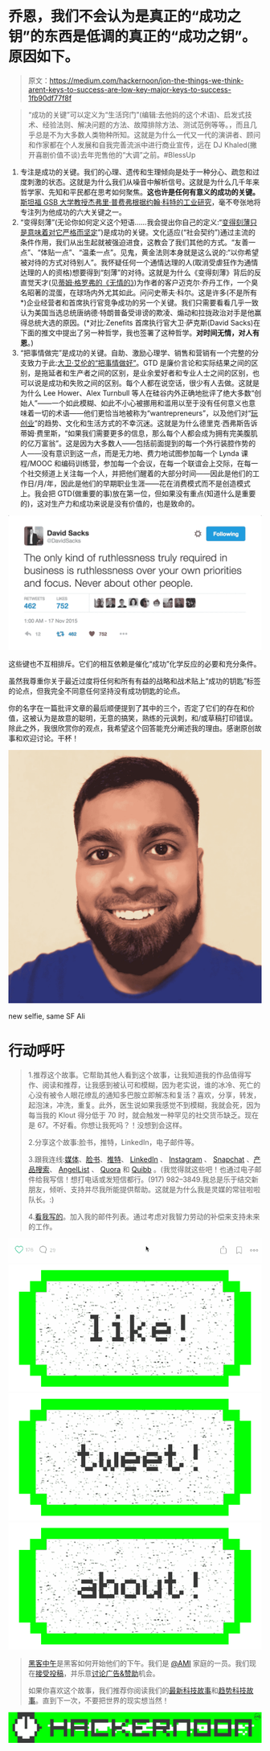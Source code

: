 # 乔恩，我们不会认为是真正的“成功之钥”的东西是低调的真正的“成功之钥”。原因如下。

> 原文：<https://medium.com/hackernoon/jon-the-things-we-think-arent-keys-to-success-are-low-key-major-keys-to-success-1fb90df77f8f>

> “成功的关键”可以定义为“生活窍门”(编辑:去他妈的这个术语)、启发式技术、经验法则、解决问题的方法、故障排除方法、测试范例等等。，而且几乎总是不为大多数人类物种所知。这就是为什么一代又一代的演讲者、顾问和作家都在个人发展和自我完善流派中进行商业宣传，远在 DJ Khaled(撇开喜剧价值不谈)去年兜售他的“大调”之前。#BlessUp

1.  专注是成功的关键。我们的心理、遗传和生理倾向是处于一种分心、疏忽和过度刺激的状态。这就是为什么我们从噪音中解析信号。这就是为什么几千年来哲学家、先知和平民都在思考如何聚焦。**这也许是任何有意义的成功的关键。** [斯坦福 GSB 大学教授杰弗里·普费弗根据约翰·科特的工业研究](http://time.com/99707/keys-to-success-6-traits-the-most-successful-people-have-in-common/)，毫不夸张地将专注列为他成功的六大关键之一。
2.  “变得刻薄”(无论你如何定义这个短语……我会提出你自己的定义:“[变得刻薄只是意味着对它严格而坚定](/the-mission/my-best-productivity-advice-is-not-going-to-inspire-you-240ec1baecc)”)是成功的关键。文化适应(“社会契约”)通过主流的条件作用，我们从出生起就被强迫进食，这教会了我们其他的方式。“友善一点”、“体贴一点”、“温柔一点”。见鬼，黄金法则本身就是这么说的:“以你希望被对待的方式对待别人”。我怀疑任何一个通情达理的人(取消受虐狂作为通情达理的人的资格)想要得到“刻薄”的对待。这就是为什么《变得刻薄》背后的反直觉天才(见[蒂姆·格罗弗的《无情的》](https://www.amazon.com/Relentless-Unstoppable-Tim-S-Grover/dp/1476714207))为作者的客户迈克尔·乔丹工作，一个臭名昭著的混蛋，在球场内外尤其如此。问问史蒂夫·科尔。这是许多(不是所有*)企业经营者和首席执行官竞争成功的另一个关键。我们只需要看看几乎一致认为美国当选总统唐纳德·特朗普备受诽谤的欺凌、煽动和拉拢政治对手是他赢得总统大选的原因。(*对比:Zenefits 首席执行官大卫·萨克斯(David Sacks)在下面的推文中提出了另一种哲学，我也签署了这种哲学。**对时间无情，对人有恩**。)
3.  “把事情做完”是成功的关键。自助、激励心理学、销售和营销有一个完整的分支致力于此:[大卫·艾伦的“把事情做好”](https://www.amazon.com/Getting-Things-Done-Stress-Free-Productivity/dp/0143126563)。GTD 是廉价言论和实际结果之间的区别，是拖延者和生产者之间的区别，是业余爱好者和专业人士之间的区别，也可以说是成功和失败之间的区别。每个人都在说空话，很少有人去做。这就是为什么 Lee Hower、Alex Turnbull 等人在硅谷内外正确地批评了绝大多数“创始人”——一个如此模糊、如此不小心被挪用和滥用以至于没有任何意义也意味着一切的术语——他们更恰当地被称为“wantrepreneurs”，以及他们对“[玩创业](https://www.groovehq.com/blog/startups-playing-startup)”的趋势、文化和生活方式的不幸沉迷。这就是为什么德里克·西弗斯告诉蒂姆·费里斯，“如果我们需要更多的信息，那么每个人都会成为拥有完美腹肌的亿万富翁”。这是因为大多数人——包括前面提到的每一个外行装腔作势的人——没有意识到这一点，而是无力地、费力地试图参加每一个 Lynda 课程/MOOC 和编码训练营，参加每一个会议，在每一个联谊会上交际，在每一个社交频道上关注每一个人，并把他们醒着的大部分时间——因此是他们的工作日/月/年，因此是他们的早期职业生涯——花在消费模式而不是创造模式上。我会把 GTD(做重要的事)放在第一位，但如果没有重点(知道什么是重要的)，这对生产力和成功来说是没有价值的，也是致命的。

![](img/239bd6aebb60ab97e5fbce291a4d5080.png)

这些键也不互相排斥。它们的相互依赖是催化“成功”化学反应的必要和充分条件。

虽然我尊重你关于最近过度将任何和所有有益的战略和战术贴上“成功的钥匙”标签的论点，但我完全不同意任何坚持没有成功钥匙的论点。

你的名字在一篇批评文章的最后顺便提到了其中的三个，否定了它们的存在和价值，这被认为是故意的聪明，无意的搞笑，熟练的元讽刺，和/或草稿打印错误。除此之外，我很欣赏你的观点，我希望这个回答能充分阐述我的理由。感谢原创故事和欢迎讨论。干杯！

![](img/a2b0a3ce7c46c092fbe4e863a06ea48e.png)

new selfie, same SF Ali

# 行动呼吁

> 1.推荐这个故事。它帮助其他人看到这个故事，让我知道我的作品值得写作、阅读和推荐，让我感到被认可和模糊，因为老实说，谁的冰冷、死亡的心没有被令人眼花缭乱的通知多巴胺立即解冻和复活？喜欢，分享，转发，起泡沫，冲洗，重复。此外，医生说如果我感觉不到模糊，我就会死，因为每当我的 Klout 得分低于 70 时，就会触发一种罕见的社交货币缺乏。现在是 67。不好看。你想让我死吗？！没想到会这样。
> 
> 2.分享这个故事:脸书，推特，LinkedIn，电子邮件等。
> 
> 3.跟我连线:[媒体](/@sfali789)、[脸书](https://www.facebook.com/sfali789)、[推特](http://twitter.com/sfali789)、 [LinkedIn](https://www.linkedin.com/in/sfali789) 、 [Instagram](http://instagram.com/sfali789) 、 [Snapchat](https://www.snapchat.com/add/sfali789) 、[产品搜索](https://www.producthunt.com/@sfali789)、 [AngelList](https://angel.co/sfali789) 、 [Quora](https://www.quora.com/profile/SF-Ali) 和 [Quibb](http://quibb.com/farooqzafar) 。(我觉得就这些吧！也通过电子邮件给我写信！想打电话或发短信都行。(917) 982–3849.我总是乐于结交新朋友，倾听、支持并尽我所能提供帮助。这就是为什么我是灵媒的常驻啦啦队长。:)
> 
> 4.[看我写的](/@sfali789)。加入我的邮件列表。通过考虑对我智力劳动的补偿来支持未来的工作。

![](img/004ba14959923cf040d4bc11d3d0702f.png)[![](img/50ef4044ecd4e250b5d50f368b775d38.png)](http://bit.ly/HackernoonFB)[![](img/979d9a46439d5aebbdcdca574e21dc81.png)](https://goo.gl/k7XYbx)[![](img/2930ba6bd2c12218fdbbf7e02c8746ff.png)](https://goo.gl/4ofytp)

> [黑客中午](http://bit.ly/Hackernoon)是黑客如何开始他们的下午。我们是 [@AMI](http://bit.ly/atAMIatAMI) 家庭的一员。我们现在[接受投稿](http://bit.ly/hackernoonsubmission)，并乐意[讨论广告&赞助](mailto:partners@amipublications.com)机会。
> 
> 如果你喜欢这个故事，我们推荐你阅读我们的[最新科技故事](http://bit.ly/hackernoonlatestt)和[趋势科技故事](https://hackernoon.com/trending)。直到下一次，不要把世界的现实想当然！

![](img/be0ca55ba73a573dce11effb2ee80d56.png)